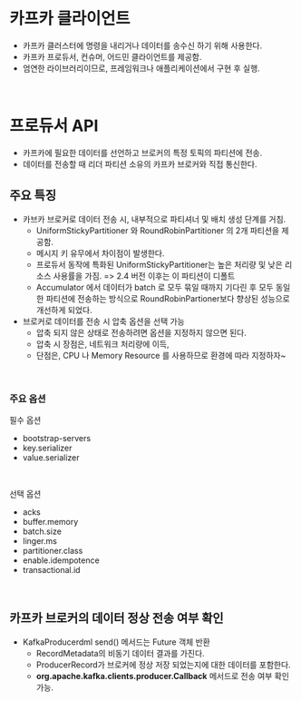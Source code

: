 # 카프카 클라이언트
- 카프카 클러스터에 명령을 내리거나 데이터를 송수신 하기 위해 사용한다.
- 카프카 프로듀서, 컨슈머, 어드민 클라이언트를 제공함.
- 엄연한 라이브러리이므로, 프레임워크나 애플리케이션에서 구현 후 실행.

<br>

# 프로듀서 API
- 카프카에 필요한 데이터를 선언하고 브로커의 특정 토픽의 파티션에 전송.
- 데이터를 전송할 때 리더 파티션 소유의 카프카 브로커와 직접 통신한다.

## 주요 특징
- 카브카 브로커로 데이터 전송 시, 내부적으로 파티셔너 및 배치 생성 단계를 거침.
    - UniformStickyPartitioner 와 RoundRobinPartitioner 의 2개 파티션을 제공함.
    - 메시지 키 유무에서 차이점이 발생한다.
    - 프로듀서 동작에 특화된 UniformStickyPartitioner는 높은 처리량 및 낮은 리소스 사용률을 가짐. => 2.4 버전 이후는 이 파티션이 디폴트
    - Accumulator 에서 데이터가 batch 로 모두 묶일 때까지 기다린 후 모두 동일한 파티션에 전송하는 방식으로 RoundRobinPartioner보다 향상된 성능으로 개선하게 되었다.
- 브로커로 데이터를 전송 시 압축 옵션을 선택 가능
    - 압축 되지 않은 상태로 전송하려면 옵션을 지정하지 않으면 된다.
    - 압축 시 장점은, 네트워크 처리량에 이득,
    - 단점은, CPU 나 Memory Resource 를 사용하므로 환경에 따라 지정하자~

<br>

### 주요 옵션

필수 옵션

- bootstrap-servers
- key.serializer
- value.serializer

<br>

선택 옵션

- acks
- buffer.memory
- batch.size
- linger.ms
- partitioner.class
- enable.idempotence
- transactional.id

<br>

## 카프카 브로커의 데이터 정상 전송 여부 확인
- KafkaProducerdml send() 메서드는 Future 객체 반환
    - RecordMetadata의 비동기 데이터 결과를 가진다.
    - ProducerRecord가 브로커에 정상 저장 되었는지에 대한 데이터를 포함한다.
    - **org.apache.kafka.clients.producer.Callback** 메서드로 전송 여부 확인 가능.
